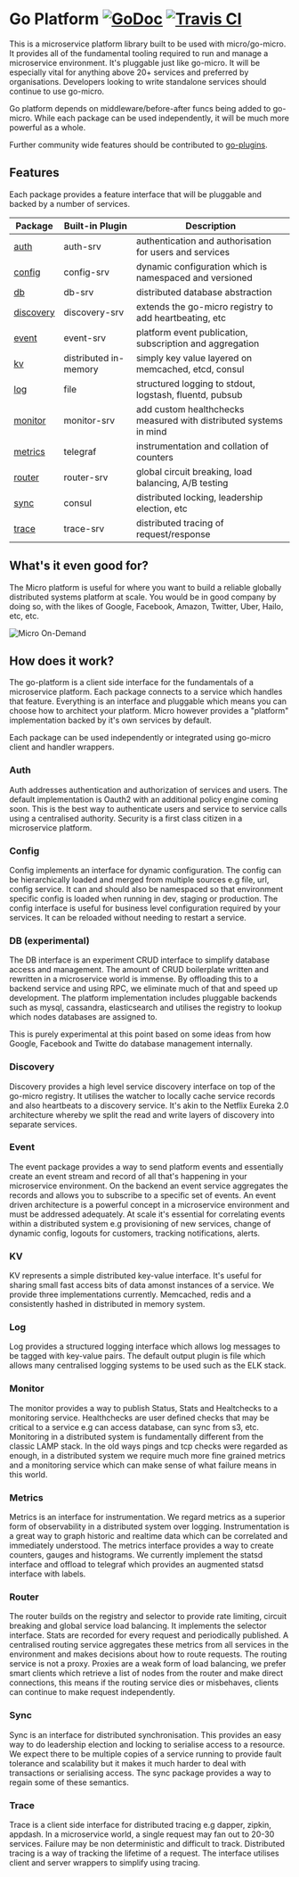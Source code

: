 # Go Platform [![GoDoc](https://godoc.org/github.com/micro/go-platform?status.svg)](https://godoc.org/github.com/micro/go-platform) [![Travis CI](https://travis-ci.org/micro/go-platform.svg?branch=master)](https://travis-ci.org/micro/go-platform)

This is a microservice platform library built to be used with micro/go-micro. 
It provides all of the fundamental tooling required to run and manage 
a microservice environment. It's pluggable just like go-micro. It will be 
especially vital for anything above 20+ services and preferred by 
organisations. Developers looking to write standalone services should 
continue to use go-micro. 

Go platform depends on middleware/before-after funcs being added to 
go-micro. While each package can be used independently, it will be 
much more powerful as a whole.

Further community wide features should be contributed to [go-plugins](https://github.com/micro/go-plugins).

## Features
Each package provides a feature interface that will be pluggable and backed by a 
number of services.

Package     |   Built-in Plugin	|	Description
-------     |   --------	|	---------
[auth](https://godoc.org/github.com/micro/go-platform/auth)	|	auth-srv	|   authentication and authorisation for users and services	
[config](https://godoc.org/github.com/micro/go-platform/config)	|	config-srv	|   dynamic configuration which is namespaced and versioned
[db](https://godoc.org/github.com/micro/go-platform/db)		|	db-srv		| distributed database abstraction
[discovery](https://godoc.org/github.com/micro/go-platform/discovery)	|	discovery-srv	|   extends the go-micro registry to add heartbeating, etc
[event](https://godoc.org/github.com/micro/go-platform/event)	|	event-srv	|	platform event publication, subscription and aggregation 
[kv](https://godoc.org/github.com/micro/go-platform/kv)		|	distributed in-memory	|   simply key value layered on memcached, etcd, consul 
[log](https://godoc.org/github.com/micro/go-platform/log)	|	file	|	structured logging to stdout, logstash, fluentd, pubsub
[monitor](https://godoc.org/github.com/micro/go-platform/monitor)	|	monitor-srv	|   add custom healthchecks measured with distributed systems in mind
[metrics](https://godoc.org/github.com/micro/go-platform/metrics)	|	telegraf	|   instrumentation and collation of counters
[router](https://godoc.org/github.com/micro/go-platform/router)	|	router-srv	|	global circuit breaking, load balancing, A/B testing
[sync](https://godoc.org/github.com/micro/go-platform/sync)	|	consul		|	distributed locking, leadership election, etc
[trace](https://godoc.org/github.com/micro/go-platform/trace)	|	trace-srv	|	distributed tracing of request/response

## What's it even good for?

The Micro platform is useful for where you want to build a reliable globally distributed systems platform at scale. 
You would be in good company by doing so, with the likes of Google, Facebook, Amazon, Twitter, Uber, Hailo, etc, etc.

![Micro On-Demand](https://github.com/micro/micro/blob/master/doc/ondemand.png)

## How does it work?

The go-platform is a client side interface for the fundamentals of a microservice platform. Each package connects to 
a service which handles that feature. Everything is an interface and pluggable which means you can choose how to 
architect your platform. Micro however provides a "platform" implementation backed by it's own services by default.

Each package can be used independently or integrated using go-micro client and handler wrappers.

### Auth 

Auth addresses authentication and authorization of services and users. The default implementation is Oauth2 with an additional policy 
engine coming soon. This is the best way to authenticate users and service to service calls using a centralised 
authority. Security is a first class citizen in a microservice platform.

### Config 

Config implements an interface for dynamic configuration. The config can be hierarchically loaded and merged from 
multiple sources e.g file, url, config service. It can and should also be namespaced so that environment specific 
config is loaded when running in dev, staging or production. The config interface is useful for business level 
configuration required by your services. It can be reloaded without needing to restart a service.

### DB (experimental) 

The DB interface is an experiment CRUD interface to simplify database access and management. The amount of CRUD boilerplate 
written and rewritten in a microservice world is immense. By offloading this to a backend service and using RPC, we 
eliminate much of that and speed up development. The platform implementation includes pluggable backends such as mysql, 
cassandra, elasticsearch and utilises the registry to lookup which nodes databases are assigned to. 

This is purely experimental at this point based on some ideas from how Google, Facebook and Twitte do database management 
internally.
 
### Discovery 

Discovery provides a high level service discovery interface on top of the go-micro registry. It utilises the watcher to 
locally cache service records and also heartbeats to a discovery service. It's akin to the Netflix Eureka 2.0 
architecture whereby we split the read and write layers of discovery into separate services.

### Event

The event package provides a way to send platform events and essentially create an event stream and record of all that's 
happening in your microservice environment. On the backend an event service aggregates the records and allows you to 
subscribe to a specific set of events. An event driven architecture is a powerful concept in a microservice environment 
and must be addressed adequately. At scale it's essential for correlating events within a distributed system e.g 
provisioning of new services, change of dynamic config, logouts for customers, tracking notifications, alerts.
 
### KV 

KV represents a simple distributed key-value interface. It's useful for sharing small fast access bits of data amonst 
instances of a service. We provide three implementations currently. Memcached, redis and a consistently hashed in distributed 
in memory system.

### Log 

Log provides a structured logging interface which allows log messages to be tagged with key-value pairs. 
The default output plugin is file which allows many centralised logging systems to be used such as the ELK stack. 

### Monitor 

The monitor provides a way to publish Status, Stats and Healtchecks to a monitoring service. Healthchecks are user defined 
checks that may be critical to a service e.g can access database, can sync from s3, etc. Monitoring in a distributed 
system is fundamentally different from the classic LAMP stack. In the old ways pings and tcp checks were regarded as enough, 
in a distributed system we require much more fine grained metrics and a monitoring service which can make sense of what 
failure means in this world.

### Metrics 

Metrics is an interface for instrumentation. We regard metrics as a superior form of observability in a distributed system over 
logging. Instrumentation is a great way to graph historic and realtime data which can be correlated and immediately 
understood. The metrics interface provides a way to create counters, gauges and histograms. We currently implement the statsd 
interface and offload to telegraf which provides an augmented statsd interface with labels.

### Router

The router builds on the registry and selector to provide rate limiting, circuit breaking and global service load balancing. 
It implements the selector interface. Stats are recorded for every request and periodically published. A centralised routing 
service aggregates these metrics from all services in the environment and makes decisions about how to route requests. 
The routing service is not a proxy. Proxies are a weak form of load balancing, we prefer smart clients which retrieve 
a list of nodes from the router and make direct connections, this means if the routing service dies or misbehaves, clients 
can continue to make request independently.
 
### Sync 

Sync is an interface for distributed synchronisation. This provides an easy way to do leadership election and locking to 
serialise access to a resource. We expect there to be multiple copies of a service running to provide fault tolerance and 
scalability but it makes it much harder to deal with transactions or serialising access. The sync package provides a 
way to regain some of these semantics.
 
### Trace 

Trace is a client side interface for distributed tracing e.g dapper, zipkin, appdash. In a microservice world, a single 
request may fan out to 20-30 services. Failure may be non deterministic and difficult to track. Distributed tracing is a 
way of tracking the lifetime of a request. The interface utilises client and server wrappers to simplify using tracing.
